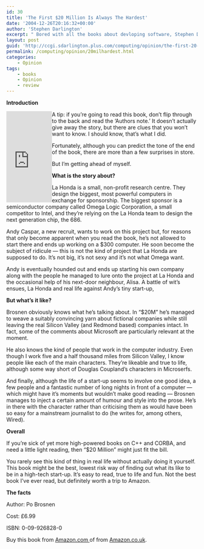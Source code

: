 ```yaml
---
id: 30
title: 'The First $20 Million Is Always The Hardest'
date: '2004-12-26T20:16:32+00:00'
author: 'Stephen Darlington'
excerpt: " Bored with all the books about devloping software, Stephen Darlington reads a book about typical startup in Silicon Valley.\r\n\r\n"
layout: post
guid: 'http://ccgi.sdarlington.plus.com/computing/opinion/the-first-20-million-is-always-the-hardest.html'
permalink: /computing/opinion/20milhardest.html
categories:
    - Opinion
tags:
    - books
    - Opinion
    - review
---
```


**Introduction**

<iframe align="left" frameborder="0" marginheight="0" marginwidth="0" scrolling="no" src="http://rcm.amazon.com/e/cm?t=zx81orguk00&o=1&p=8&l=as1&asins=0679456996&fc1=000000&IS2=1&lt1=_blank&lc1=0000ff&bc1=000000&bg1=ffffff&f=ifr" style="width:120px;height:240px;"></iframe>A tip: if you’re going to read this book, don’t flip through to the back and read the ‘Authors note.’ It doesn’t actually give away the story, but there are clues that you won’t want to know. I should know, that’s what I did.

Fortunately, although you can predict the tone of the end of the book, there are more than a few surprises in store.

But I’m getting ahead of myself.

**What is the story about?**

La Honda is a small, non-profit research centre. They design the biggest, most powerful computers in exchange for sponsorship. The biggest sponsor is a semiconductor company called Omega Logic Corporation, a small competitor to Intel, and they’re relying on the La Honda team to design the next generation chip, the 686.

Andy Caspar, a new recruit, wants to work on this project but, for reasons that only become apparent when you read the book, he’s not allowed to start there and ends up working on a $300 computer. He soon become the subject of ridicule — this is not the kind of project that La Honda are supposed to do. It’s not big, it’s not sexy and it’s not what Omega want.

Andy is eventually hounded out and ends up starting his own company along with the people he managed to lure onto the project at La Honda and the occasional help of his next-door neighbour, Alisa. A battle of wit’s ensues, La Honda and real life against Andy’s tiny start-up,

**But what’s it like?**

Brosnen obviously knows what he’s talking about. In “$20M” he’s managed to weave a suitably convincing yarn about fictional companies while still leaving the real Silicon Valley (and Redmond based) companies intact. In fact, some of the comments about Microsoft are particularly relevant at the moment.

He also knows the kind of people that work in the computer industry. Even though I work five and a half thousand miles from Silicon Valley, I know people like each of the main characters. They’re likeable and true to life, although some way short of Douglas Coupland’s characters in Microserfs.

And finally, although the life of a start-up seems to involve one good idea, a few people and a fantastic number of long nights in front of a computer — which might have it’s moments but wouldn’t make good reading — Brosnen manages to inject a certain amount of humour and style into the prose. He’s in there with the character rather than criticising them as would have been so easy for a mainstream journalist to do (he writes for, among others, Wired).

**Overall**

If you’re sick of yet more high-powered books on C++ and CORBA, and need a little light reading, then “$20 Million” might just fit the bill.

You rarely see this kind of thing in real life without actually doing it yourself. This book might be the best, lowest risk way of finding out what its like to be in a high-tech start-up. It’s easy to read, true to life and fun. Not the best book I’ve ever read, but definitely worth a trip to Amazon.

**The facts**

Author: Po Brosnen

Cost: £6.99

ISBN: 0-09-926828-0

Buy this book from [Amazon.com ](http://www.amazon.com/exec/obidos/ASIN/0099268280/zx81orguk00) of from [ Amazon.co.uk](http://www.amazon.co.uk/exec/obidos/ASIN/0099268280/zx81orguk).